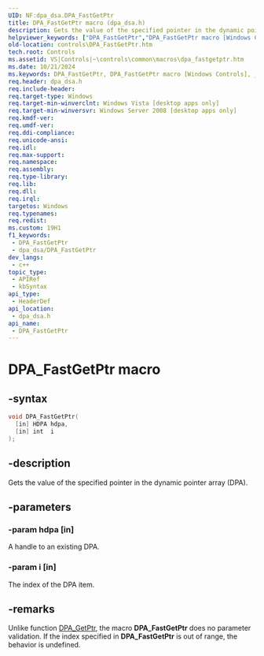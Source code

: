 ```yaml
---
UID: NF:dpa_dsa.DPA_FastGetPtr
title: DPA_FastGetPtr macro (dpa_dsa.h)
description: Gets the value of the specified pointer in the dynamic pointer array (DPA).
helpviewer_keywords: ["DPA_FastGetPtr","DPA_FastGetPtr macro [Windows Controls]","_shell_DPA_FastGetPtr","_shell_DPA_FastGetPtr_cpp","controls.DPA_FastGetPtr","controls._shell_DPA_FastGetPtr","dpa_dsa/DPA_FastGetPtr"]
old-location: controls\DPA_FastGetPtr.htm
tech.root: Controls
ms.assetid: VS|Controls|~\controls\common\macros\dpa_fastgetptr.htm
ms.date: 10/21/2024
ms.keywords: DPA_FastGetPtr, DPA_FastGetPtr macro [Windows Controls], _shell_DPA_FastGetPtr, _shell_DPA_FastGetPtr_cpp, controls.DPA_FastGetPtr, controls._shell_DPA_FastGetPtr, dpa_dsa/DPA_FastGetPtr
req.header: dpa_dsa.h
req.include-header: 
req.target-type: Windows
req.target-min-winverclnt: Windows Vista [desktop apps only]
req.target-min-winversvr: Windows Server 2008 [desktop apps only]
req.kmdf-ver: 
req.umdf-ver: 
req.ddi-compliance: 
req.unicode-ansi: 
req.idl: 
req.max-support: 
req.namespace: 
req.assembly: 
req.type-library: 
req.lib: 
req.dll: 
req.irql: 
targetos: Windows
req.typenames: 
req.redist: 
ms.custom: 19H1
f1_keywords:
 - DPA_FastGetPtr
 - dpa_dsa/DPA_FastGetPtr
dev_langs:
 - c++
topic_type:
 - APIRef
 - kbSyntax
api_type:
 - HeaderDef
api_location:
 - dpa_dsa.h
api_name:
 - DPA_FastGetPtr
---
```


# DPA_FastGetPtr macro

## -syntax

```cpp
void DPA_FastGetPtr(
  [in] HDPA hdpa,
  [in] int  i
);
```


## -description

Gets the value of the specified pointer in the dynamic pointer array (DPA).

## -parameters

### -param hdpa [in]

A handle to an existing DPA.

### -param i [in]

The index of the DPA item.

## -remarks

 Unlike function <a href="/windows/desktop/api/dpa_dsa/nf-dpa_dsa-dpa_getptr">DPA_GetPtr</a>, the macro <b>DPA_FastGetPtr</b> does no parameter validation. If the index specified in <b>DPA_FastGetPtr</b> is out of range, the behavior is undefined.
